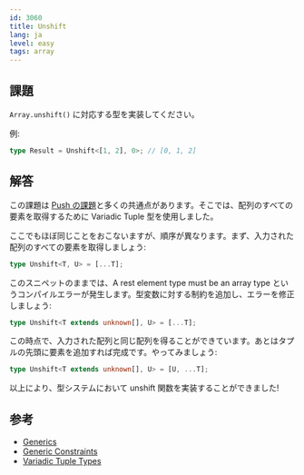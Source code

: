 ```yaml
---
id: 3060
title: Unshift
lang: ja
level: easy
tags: array
---
```


## 課題

`Array.unshift()` に対応する型を実装してください。

例:

```typescript
type Result = Unshift<[1, 2], 0>; // [0, 1, 2]
```

## 解答

この課題は [Push の課題](./easy-push.md)と多くの共通点があります。そこでは、配列のすべての要素を取得するために Variadic Tuple 型を使用しました。

ここでもほぼ同じことをおこないますが、順序が異なります。まず、入力された配列のすべての要素を取得しましょう:

```typescript
type Unshift<T, U> = [...T];
```

このスニペットのままでは、A rest element type must be an array type というコンパイルエラーが発生します。型変数に対する制約を追加し、エラーを修正しましょう:

```typescript
type Unshift<T extends unknown[], U> = [...T];
```

この時点で、入力された配列と同じ配列を得ることができています。あとはタプルの先頭に要素を追加すれば完成です。やってみましょう:

```typescript
type Unshift<T extends unknown[], U> = [U, ...T];
```

以上により、型システムにおいて unshift 関数を実装することができました!

## 参考

- [Generics](https://www.typescriptlang.org/docs/handbook/2/generics.html)
- [Generic Constraints](https://www.typescriptlang.org/docs/handbook/2/generics.html#generic-constraints)
- [Variadic Tuple Types](https://www.typescriptlang.org/docs/handbook/release-notes/typescript-4-0.html#variadic-tuple-types)
